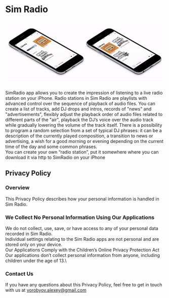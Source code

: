 # Sim Radio

![gta_radio_gui](assets/img/Screenshot.gif)

SimRadio app allows you to create the impression of listening to a live radio station on your iPhone.
Radio stations in Sim Radio are playlists with advanced control over the sequence of playback of audio files.
You can create a list of tracks, add DJ drops and intros, records of "news" and "advertisements", flexibly adjust the playback order of audio files related to different parts of the "air", playback the DJ’s voice over the audio track while gradually lowering the volume of the track itself. There is a possibility to program a random selection from a set of typical DJ phrases: it can be a description of the currently played composition, a transition to news or advertising, a wish for a good morning or evening depending on the current time of the day and some common phrases.\
You can create your own “radio station”, put it somewhere where you can download it via http to SimRadio on your iPhone

## Privacy Policy

### Overview

This Privacy Policy describes how your personal information is handled in Sim Radio.

### We Collect No Personal Information Using Our Applications

We do not collect, use, save, or have access to any of your personal data recorded in Sim Radio.\
Individual settings relating to the Sim Radio apps are not personal and are stored only on your device.\
Our Applications Comply with the Children’s Online Privacy Protection Act\
Our applications don’t collect personal information from anyone, including children under the age of 13.\

### Contact Us

If you have any questions about this Privacy Policy, feel free to get in touch with us at vorobyov.alexey@gmail.com

